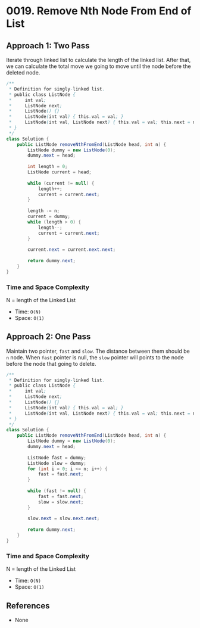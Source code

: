 # 0019. Remove Nth Node From End of List

## Approach 1: Two Pass
Iterate through linked list to calculate the length of the linked list. After that, we can calculate the total move we going to move until the node before the deleted node.

```Java
/**
 * Definition for singly-linked list.
 * public class ListNode {
 *     int val;
 *     ListNode next;
 *     ListNode() {}
 *     ListNode(int val) { this.val = val; }
 *     ListNode(int val, ListNode next) { this.val = val; this.next = next; }
 * }
 */
class Solution {
    public ListNode removeNthFromEnd(ListNode head, int n) {
        ListNode dummy = new ListNode(0);
        dummy.next = head;
        
        int length = 0;
        ListNode current = head;
        
        while (current != null) {
            length++;
            current = current.next;
        }
        
        length -= n;
        current = dummy;
        while (length > 0) {
            length--;
            current = current.next;
        }
        
        current.next = current.next.next;
        
        return dummy.next;
    }
}
```

### Time and Space Complexity

N = length of the Linked List
- Time: `O(N)`
- Space: `O(1)`

## Approach 2: One Pass
Maintain two pointer, `fast` and `slow`. The distance between them should be `n` node. When `fast` pointer is null, the `slow` pointer will points to the node before the node that going to delete.

```Java
/**
 * Definition for singly-linked list.
 * public class ListNode {
 *     int val;
 *     ListNode next;
 *     ListNode() {}
 *     ListNode(int val) { this.val = val; }
 *     ListNode(int val, ListNode next) { this.val = val; this.next = next; }
 * }
 */
class Solution {
    public ListNode removeNthFromEnd(ListNode head, int n) {
        ListNode dummy = new ListNode(0);
        dummy.next = head;
        
        ListNode fast = dummy;
        ListNode slow = dummy;
        for (int i = 0; i <= n; i++) {
            fast = fast.next;
        }
        
        while (fast != null) {
            fast = fast.next;
            slow = slow.next;
        }
        
        slow.next = slow.next.next;
        
        return dummy.next;
    }
}
```

### Time and Space Complexity

N = length of the Linked List
- Time: `O(N)`
- Space: `O(1)`
## References
- None
